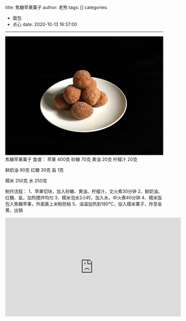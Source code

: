 title: 焦糖苹果菓子
author: 老熊
tags: []
categories:
  - 面包
  - 点心
date: 2020-10-13 16:37:00
---
![](/images/pasted-55.jpg)
焦糖苹果菓子
食谱：
苹果 400克
砂糖 70克
黄油 20克
柠檬汁 20克

鲜奶油 90克
红糖 30克
盐 1克

糯米 250克
水 250克

制作流程：
1、苹果切块，加入砂糖、黄油、柠檬汁，文火煮30分钟
2、鲜奶油、红糖、盐，加热搅拌均匀
3、糯米泡水2小时，加入水，中火煮40分钟
4、糯米饭包入焦糖苹果，外面裹上米粉防粘
5、油温加热到180℃，投入糯米菓子，炸至金黄，出锅

<iframe width="560" height="315" src="https://www.youtube.com/embed/grJLJ8KjaaQ" frameborder="0" allow="accelerometer; autoplay; clipboard-write; encrypted-media; gyroscope; picture-in-picture" allowfullscreen></iframe>